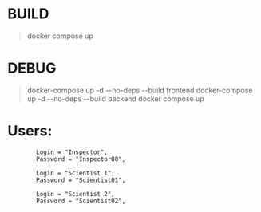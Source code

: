 
# BUILD
> docker compose up


# DEBUG

> docker-compose up -d --no-deps --build frontend
> docker-compose up -d --no-deps --build backend
> docker compose up

# Users:

            Login = "Inspector",
            Password = "Inspector00",

            Login = "Scientist 1",
            Password = "Scientist01",

            Login = "Scientist 2",
            Password = "Scientist02",

